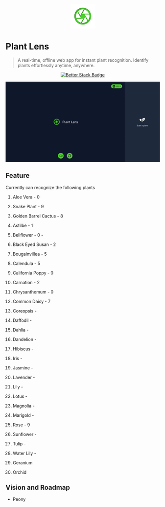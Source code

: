<p align="center">
  <img src="./public/logo.png" lt="Logo" width="80" />
<p>

# Plant Lens

> A real-time, offline web app for instant plant recognition. Identify plants effortlessly anytime, anywhere.

<p align="center">
  <a href="https://uptime.betterstack.com/?utm_source=status_badge">
    <img src="https://uptime.betterstack.com/status-badges/v3/monitor/10ar6.svg" alt="Better Stack Badge">
  </a>
</p>

![Landing](public/previews/landing.webp)

## Feature

Currently can recognize the following plants

  1. Aloe Vera - 0
  1. Snake Plant - 9
  1. Golden Barrel Cactus - 8

  1. Astilbe - 1
  1. Bellflower - 0 -
  1. Black Eyed Susan - 2
  1. Bougainvillea - 5
  1. Calendula - 5
  1. California Poppy - 0
  1. Carnation - 2

  1. Chrysanthemum - 0
  1. Common Daisy - 7
  1. Coreopsis - 
  1. Daffodil - 
  1. Dahlia - 
  1. Dandelion - 
  1. Hibiscus - 
  1. Iris - 
  1. Jasmine - 
  1. Lavender -
   
  1. Lily - 
  1. Lotus - 
  1. Magnolia - 
  1. Marigold - 
  1. Rose - 9
  1. Sunflower - 
  1. Tulip - 
  1. Water Lily - 

  1. Geranium
  1. Orchid

## Vision and Roadmap
  - Peony